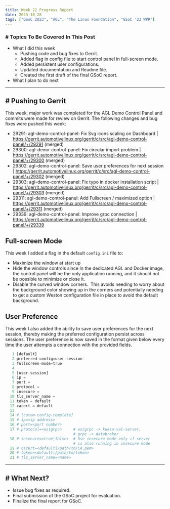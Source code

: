 ```yaml
---
title: Week 22 Progress Report
date: 2023-10-28
tags: ["GSoC 2023", "AGL", "The Linux Foundation", "GSoC '23 WPR"]
---
```

### # Topics To Be Covered In This Post
- What I did this week
	- Pushing code and bug fixes to Gerrit.
	- Added flag in config file to start control panel in full-screen mode.
	- Added persistent user configurations.
	- Updated documentation and Readme file.  
	- Created the first draft of the final GSoC report.
- What I plan to do next 

---
## # Pushing to Gerrit

This week, major work was completed for the AGL Demo Control Panel and commits were made for review on Gerrit. The following changes and bug fixes were pushed this week:

- 29291: agl-demo-control-panel: Fix Svg icons scaling on Dashboard | https://gerrit.automotivelinux.org/gerrit/c/src/agl-demo-control-panel/+/29291 (merged)
- 29300: agl-demo-control-panel: Fix circular import problem | https://gerrit.automotivelinux.org/gerrit/c/src/agl-demo-control-panel/+/29300 (merged)
- 29302: agl-demo-control-panel: Save user preferences for next session | https://gerrit.automotivelinux.org/gerrit/c/src/agl-demo-control-panel/+/29302 (merged)
- 29303: agl-demo-control-panel: Fix typo in docker installation script | https://gerrit.automotivelinux.org/gerrit/c/src/agl-demo-control-panel/+/29303 (merged)
- 29311: agl-demo-control-panel: Add Fullscreen / maximized option | https://gerrit.automotivelinux.org/gerrit/c/src/agl-demo-control-panel/+/29311 (merged)
- 29339: agl-demo-control-panel: Improve grpc connection | https://gerrit.automotivelinux.org/gerrit/c/src/agl-demo-control-panel/+/29339
## Full-screen Mode

This week I added a flag in the default `config.ini` file to:
- Maximize the window at start up
- Hide the window controls since In the dedicated AGL and Docker image, the control panel will be the only application running, and it should not be possible to minimize or close it.
- Disable the curved window corners.  This avoids needing to worry about the background color showing up in the corners and potentially needing to get a custom Weston configuration file in place to avoid the default background. 

## User Preference

This week I also added the ability to save user preferences for the next session, thereby making the preferred configuration persist across sessions. The user preference is now saved in the format given below every time the user attempts a connection with the provided fields.

```python
   1 [default]
   2 preferred-config=user-session
   3 fullscreen-mode=true
   4 
   5 [user-session]
   6 ip = 
   7 port = 
   8 protocol = 
   9 insecure = 
  10 tls_server_name = 
  11 token = default
  12 cacert = default
  13 
  14 # [cutom-config-template]
  15 # ip=<ip address>
  16 # port=<port number>
  17 # protocol=<ws|grpc>     # ws/grpc -> kuksa-val-server, 
						      # grpc -> databroker
  18 # insecure=<true|false>  # Use insecure mode only if server
							  # is also running in insecure mode
  19 # cacert=<default|/path/to/CA.pem>
  20 # token=<default|/path/to/token>      
  21 # tls_server_name=<name>
```

---

## # What Next?

- Issue bug fixes as required.
- Final submission of the GSoC project for evaluation.
- Finalize the final report for GSoC.